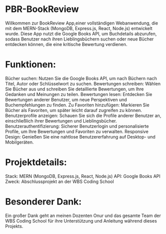 # PBR-BookReview

Willkommen zur BookReview App,einer vollständigen Webanwendung, die mit dem MERN-Stack (MongoDB, Express.js, React, Node.js) entwickelt wurde. Diese App nutzt die Google Books API, um Buchdetails abzurufen, sodass Benutzer nach ihren Lieblingsbüchern suchen oder neue Bücher entdecken können, die eine kritische Bewertung verdienen.

# Funktionen:

Bücher suchen: Nutzen Sie die Google Books API, um nach Büchern nach Titel, Autor oder Schlüsselwort zu suchen.
Bewertungen schreiben: Wählen Sie Bücher aus und schreiben Sie detaillierte Bewertungen, um Ihre Gedanken und Meinungen zu teilen.
Bewertungen lesen: Entdecken Sie Bewertungen anderer Benutzer, um neue Perspektiven und Buchempfehlungen zu finden.
Zu Favoriten hinzufügen: Markieren Sie Bücher als Favoriten, um später leicht darauf zugreifen zu können.
Benutzerprofile anzeigen: Schauen Sie sich die Profile anderer Benutzer an, einschließlich ihrer Bewertungen und Lieblingsbücher.
Benutzerauthentifizierung: Sicherer Benutzerlogin und personalisierte Profile, um Ihre Bewertungen und Favoriten zu verwalten.
Responsive Design: Genießen Sie eine nahtlose Benutzererfahrung auf Desktop- und Mobilgeräten.

# Projektdetails:

Stack: MERN (MongoDB, Express.js, React, Node.js)
API: Google Books API
Zweck: Abschlussprojekt an der WBS Coding School

# Besonderer Dank:

Ein großer Dank geht an meinen Dozenten Onur und das gesamte Team der WBS Coding School für ihre Unterstützung und Anleitung während dieses Projekts.
